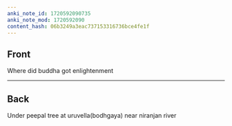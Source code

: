 ```yaml
---
anki_note_id: 1720592090735
anki_note_mod: 1720592090
content_hash: 06b3249a3eac737153316736bce4fe1f
---
```


## Front

Where did buddha got enlightenment

<hr/>

## Back

Under peepal tree at uruvella(bodhgaya) near niranjan river
